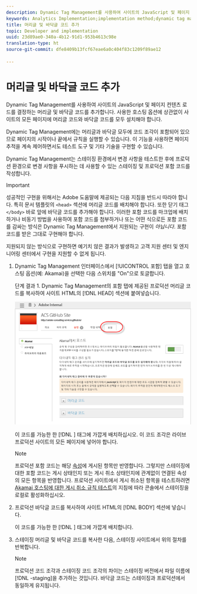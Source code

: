 ```yaml
---
description: Dynamic Tag Management를 사용하여 사이트의 JavaScript 및 페이지 컨텐츠 로드를 결정하는 머리글 및 바닥글 코드를 추가합니다. 사용한 호스팅 옵션에 상관없이 사이트의 모든 페이지에 머리글 코드와 바닥글 코드를 모두 설치해야 합니다.
keywords: Analytics Implementation;implementation method;dynamic tag management;dtm;code;page code;header code;footer code;embed code;embed tab;embed
title: 머리글 및 바닥글 코드 추가
topic: Developer and implementation
uuid: 23d89ae0-340a-4b12-91d1-953b4613c98e
translation-type: ht
source-git-commit: dfe8409b13fcf67eae6a0c404f83c1209f89ae12

---
```



# 머리글 및 바닥글 코드 추가

Dynamic Tag Management를 사용하여 사이트의 JavaScript 및 페이지 컨텐츠 로드를 결정하는 머리글 및 바닥글 코드를 추가합니다. 사용한 호스팅 옵션에 상관없이 사이트의 모든 페이지에 머리글 코드와 바닥글 코드를 모두 설치해야 합니다.

Dynamic Tag Management에는 머리글과 바닥글 모두에 코드 조각이 포함되어 있으므로 페이지의 시작이나 끝에서 규칙을 실행할 수 있습니다. 이 기능을 사용하면 페이지 추적을 계속 제어하면서도 테스트 도구 및 기타 기술을 구현할 수 있습니다.

Dynamic Tag Management는 스테이징 환경에서 변경 사항을 테스트한 후에 프로덕션 환경으로 변경 사항을 푸시하는 데 사용할 수 있는 스테이징 및 프로덕션 포함 코드를 작성합니다.

>[!IMPORTANT]
>
>성공적인 구현을 위해서는 Adobe 도움말에 제공되는 다음 지침을 반드시 따라야 합니다. 특히 문서 템플릿의 `<head>` 섹션에 머리글 코드를 배치해야 합니다. 또한 닫기 태그 `</body>` 바로 앞에 바닥글 코드를 추가해야 합니다. 이러한 포함 코드를 마크업에 배치하거나 비동기 방법을 사용하여 포함 코드를 첨부하거나 또는 어떤 식으로든 포함 코드를 감싸는 방식은 Dynamic Tag Management에서 지원되는 구현이 *아닙니다*. 포함 코드를 받은 그대로 구현해야 합니다.
>
>지원되지 않는 방식으로 구현하면 예기치 않은 결과가 발생하고 고객 지원 센터 및 엔지니어링 센터에서 구현을 지원할 수 없게 됩니다.

1. Dynamic Tag Management 인터페이스에서 [!UICONTROL 포함] 탭을 열고 호스팅 옵션(예: Akamai)을 선택한 다음 스위치를 &quot;On&quot;으로 토글합니다. 

   단계 결과 1. Dynamic Tag Management의 포함 탭에 제공된 프로덕션 머리글 코드를 복사하여 사이트 HTML의 [!DNL HEAD] 섹션에 붙여넣습니다.

   ![](assets/dtm-embed.png)

   이 코드를 가능한 한 [!DNL <head><meta http-equiv="Content-Type" content="text/html; charset=UTF-8">] 태그에 가깝게 배치하십시오. 이 코드 조각은 라이브 프로덕션 사이트의 모든 페이지에 넣어야 합니다.

   >[!NOTE]
   >
   >프로덕션 포함 코드는 해당 [속성](/help/implement/other/dtm/t-create-web-property.md)에 게시된 항목만 반영합니다. 그렇지만 스테이징에 대한 포함 코드는 게시 상태인지 또는 게시 취소 상태인지에 관계없이 연결된 속성의 모든 항목을 반영합니다. 프로덕션 사이트에서 게시 취소된 항목을 테스트하려면 [Akamai 호스팅에 대한 게시 취소 규칙 테스트](/help/implement/other/dtm/c-rules/t-test-rules-akamai.md)의 지침에 따라 콘솔에서 스테이징을 로컬로 활성화하십시오.

1. 프로덕션 바닥글 코드를 복사하여 사이트 HTML의 [!DNL BODY] 섹션에 넣습니다.

   이 코드를 가능한 한 [!DNL </body>] 태그에 가깝게 배치합니다. 
1. 스테이징 머리글 및 바닥글 코드를 복사한 다음, 스테이징 사이트에서 위의 절차를 반복합니다.

   >[!NOTE]
   >
   >프로덕션 코드 조각과 스테이징 코드 조각의 차이는 스테이징 버전에서 파일 이름에 [!DNL -staging]을 추가하는 것입니다. 바닥글 코드는 스테이징과 프로덕션에서 동일하게 유지됩니다.

